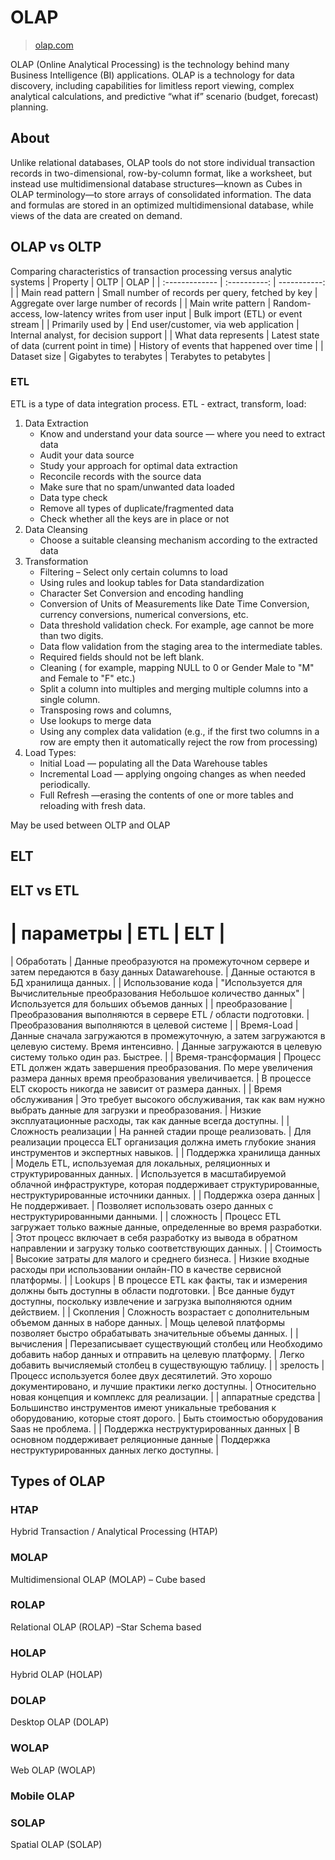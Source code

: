 # OLAP

> [olap.com](olap.com)

OLAP (Online Analytical Processing) is the technology behind many Business Intelligence (BI) applications. OLAP is a technology for data discovery, including capabilities for limitless report viewing, complex analytical calculations, and predictive “what if” scenario (budget, forecast) planning.

## About

Unlike relational databases, OLAP tools do not store individual transaction records in two-dimensional, row-by-column format, like a worksheet, but instead use multidimensional database structures—known as Cubes in OLAP terminology—to store arrays of consolidated information. The data and formulas are stored in an optimized multidimensional database, while views of the data are created on demand.

## OLAP vs OLTP
Comparing characteristics of transaction processing versus analytic systems
| Property       | OLTP     | OLAP     |
| :------------- | :----------: | -----------: |
|  Main read pattern | Small number of records per query, fetched by key   | Aggregate over large number of records    |
| Main write pattern | Random-access, low-latency writes from user input   | Bulk import (ETL) or event stream    |
| Primarily used by  | End user/customer, via web application   | Internal analyst, for decision support    |
| What data represents  | Latest state of data (current point in time)   | History of events that happened over time   |
| Dataset size  | Gigabytes to terabytes   | Terabytes to petabytes  |

### ETL

ETL is a type of data integration process.
ETL - extract, transform, load:
 1. Data Extraction
    * Know and understand your data source — where you need to extract data
    * Audit your data source
    * Study your approach for optimal data extraction
    * Reconcile records with the source data
    * Make sure that no spam/unwanted data loaded
    * Data type check
    * Remove all types of duplicate/fragmented data
    * Check whether all the keys are in place or not
 2. Data Cleansing
    * Choose a suitable cleansing mechanism according to the extracted data
 3. Transformation
    * Filtering – Select only certain columns to load
    * Using rules and lookup tables for Data standardization
    * Character Set Conversion and encoding handling
    * Conversion of Units of Measurements like Date Time Conversion, currency conversions, numerical conversions, etc.
    * Data threshold validation check. For example, age cannot be more than two digits.
    * Data flow validation from the staging area to the intermediate tables.
    * Required fields should not be left blank.
    * Cleaning ( for example, mapping NULL to 0 or Gender Male to "M" and Female to "F" etc.)
    * Split a column into multiples and merging multiple columns into a single column.
    * Transposing rows and columns,
    * Use lookups to merge data
    * Using any complex data validation (e.g., if the first two columns in a row are empty then it automatically reject the row from processing)
 4. Load
    Types:
       * Initial Load — populating all the Data Warehouse tables
       * Incremental Load — applying ongoing changes as when needed periodically.
       * Full Refresh —erasing the contents of one or more tables and reloading with fresh data.

May be used between OLTP and OLAP

## ELT

## ELT vs ETL

|	параметры	|	ETL	|	ELT	|
================================================
|	Обработать	|	Данные преобразуются на промежуточном сервере и затем передаются в базу данных Datawarehouse.	|	Данные остаются в БД хранилища данных.	|
|	Использование кода	|	"Используется для
Вычислительные преобразования
Небольшое количество данных"	|	Используется для больших объемов данных	|
|	преобразование	|	Преобразования выполняются в сервере ETL / области подготовки.	|	Преобразования выполняются в целевой системе	|
|	Время-Load	|	Данные сначала загружаются в промежуточную, а затем загружаются в целевую систему. Время интенсивно.	|	Данные загружаются в целевую систему только один раз. Быстрее.	|
|	Время-трансформация	|	Процесс ETL должен ждать завершения преобразования. По мере увеличения размера данных время преобразования увеличивается.	|	В процессе ELT скорость никогда не зависит от размера данных.	|
|	Время обслуживания	|	Это требует высокого обслуживания, так как вам нужно выбрать данные для загрузки и преобразования.	|	Низкие эксплуатационные расходы, так как данные всегда доступны.	|
|	Сложность реализации	|	На ранней стадии проще реализовать.	|	Для реализации процесса ELT организация должна иметь глубокие знания инструментов и экспертных навыков.	|
|	Поддержка хранилища данных	|	Модель ETL, используемая для локальных, реляционных и структурированных данных.	|	Используется в масштабируемой облачной инфраструктуре, которая поддерживает структурированные, неструктурированные источники данных.	|
|	Поддержка озера данных	|	Не поддерживает.	|	Позволяет использовать озеро данных с неструктурированными данными.	|
|	сложность	|	Процесс ETL загружает только важные данные, определенные во время разработки.	|	Этот процесс включает в себя разработку из вывода в обратном направлении и загрузку только соответствующих данных.	|
|	Стоимость	|	Высокие затраты для малого и среднего бизнеса.	|	Низкие входные расходы при использовании онлайн-ПО в качестве сервисной платформы.	|
|	Lookups	|	В процессе ETL как факты, так и измерения должны быть доступны в области подготовки.	|	Все данные будут доступны, поскольку извлечение и загрузка выполняются одним действием.	|
|	Скопления	|	Сложность возрастает с дополнительным объемом данных в наборе данных.	|	Мощь целевой платформы позволяет быстро обрабатывать значительные объемы данных.	|
|	вычисления	|	Перезаписывает существующий столбец или Необходимо добавить набор данных и отправить на целевую платформу.	|	Легко добавить вычисляемый столбец в существующую таблицу.	|
|	зрелость	|	Процесс используется более двух десятилетий. Это хорошо документировано, и лучшие практики легко доступны.	|	Относительно новая концепция и комплекс для реализации.	|
|	аппаратные средства	|	Большинство инструментов имеют уникальные требования к оборудованию, которые стоят дорого.	|	Быть стоимостью оборудования Saas не проблема.	|
|	Поддержка неструктурированных данных	|	В основном поддерживает реляционные данные	|	Поддержка неструктурированных данных легко доступны.	|

## Types of OLAP

### HTAP

Hybrid Transaction / Analytical Processing (HTAP)

### MOLAP

Multidimensional OLAP (MOLAP) – Cube based

### ROLAP

Relational OLAP (ROLAP) –Star Schema based

### HOLAP

Hybrid OLAP (HOLAP)

### DOLAP

Desktop OLAP (DOLAP)

### WOLAP

Web OLAP (WOLAP)

### Mobile OLAP

### SOLAP

Spatial OLAP (SOLAP)


